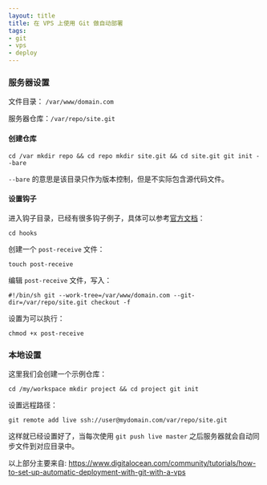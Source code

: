 ```yaml
---
layout: title
title: 在 VPS 上使用 Git 做自动部署
tags:
- git
- vps
- deploy
---
```


### 服务器设置

文件目录： `/var/www/domain.com`

服务器仓库：`/var/repo/site.git`

#### 创建仓库

`
cd /var
mkdir repo && cd repo
mkdir site.git && cd site.git
git init --bare
`

`--bare` 的意思是该目录只作为版本控制，但是不实际包含源代码文件。

#### 设置钩子

进入钩子目录，已经有很多钩子例子，具体可以参考[官方文档](http://git-scm.com/book/en/Customizing-Git-Git-Hooks)：


`
cd hooks
`

创建一个 `post-receive` 文件：

`
touch post-receive
`

编辑 `post-receive` 文件，写入：

`
#!/bin/sh
git --work-tree=/var/www/domain.com --git-dir=/var/repo/site.git checkout -f
`

设置为可以执行：

`
chmod +x post-receive
`

### 本地设置

这里我们会创建一个示例仓库：

`
cd /my/workspace
mkdir project && cd project
git init
`

设置远程路径：

`
git remote add live ssh://user@mydomain.com/var/repo/site.git
`

这样就已经设置好了，当每次使用 `git push live master` 之后服务器就会自动同步文件到对应目录中。

以上部分主要来自: <https://www.digitalocean.com/community/tutorials/how-to-set-up-automatic-deployment-with-git-with-a-vps>
